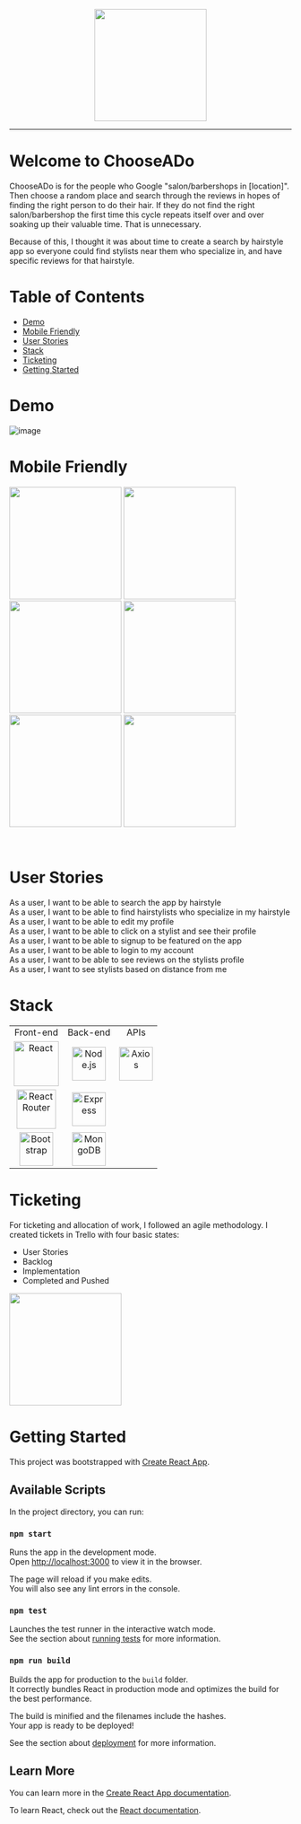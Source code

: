 <p align="center">
  <img src="https://i.imgur.com/5XWEbU6.png"  height=200>
  
</p>

-----------------------------------------------------------

# Welcome to ChooseADo

ChooseADo is for the people who Google "salon/barbershops in [location]". Then choose a random place and search through the reviews in hopes of finding the right person to do their hair. If they do not find the right salon/barbershop the first time this cycle repeats itself over and over soaking up their valuable time. That is unnecessary.

Because of this, I thought it was about time to create a search by hairstyle app so everyone could find stylists near them who specialize in, and have specific reviews for that hairstyle. 


# Table of Contents
  - [Demo](#demo)
  - [Mobile Friendly](#mobile-friendly)
  - [User Stories](#user-stories)
  - [Stack](#stack)
  - [Ticketing](#ticketing)
  - [Getting Started](#getting-started)
  
  

# Demo

![image](https://imgur.com/g8mJrbB.gif)<br>

# Mobile Friendly
<p>
 <img src="https://i.imgur.com/lrz7eqn.png" height=200>
 <img src="https://i.imgur.com/ORgAfpr.png"  height=200>
 <img src="https://i.imgur.com/MarT2Ow.png"  height=200>
 <img src="https://i.imgur.com/PJfXrew.png"  height=200>
 <img src="https://i.imgur.com/ltehzEX.png"  height=200>
 <img src="https://i.imgur.com/16Xg1b9.png"  height=200>
</p>
<br>

# User Stories

As a user, I want to be able to search the app by hairstyle <br>
As a user, I want to be able to find hairstylists who specialize in my hairstyle <br>
As a user, I want to be able to edit my profile <br>
As a user, I want to be able to click on a stylist and see their profile <br>
As a user, I want to be able to signup to be featured on the app <br>
As a user, I want to be able to login to my account <br>
As a user, I want to be able to see reviews on the stylists profile <br>
As a user, I want to see stylists based on distance from me <br>

# Stack

<table>
  <tr>
  </tr>
  <tr>
    <td align="center">Front-end</td>
    <td align="center">Back-end</td>
    <td align="center">APIs</td>
  </tr>
  <tr>
    <td align="center"><img src="https://upload.wikimedia.org/wikipedia/commons/thumb/a/a7/React-icon.svg/1280px-React-icon.svg.png" alt="React" title="React" width="80px"/></td>
    <td align="center"><img src="https://upload.wikimedia.org/wikipedia/commons/thumb/d/d9/Node.js_logo.svg/1280px-Node.js_logo.svg.png" alt="Node.js" title="Node.js" width="60px"/></td>
    <td align="center"><img src="https://user-images.githubusercontent.com/8939680/57233884-20344080-6fe5-11e9-8df3-0df1282e1574.png" alt="Axios" title="Axios" width="60px"/></td>
  </tr>
  <tr>
    <td align="center"><img src="https://cdn.worldvectorlogo.com/logos/react-router.svg" alt="React Router" title="React Router" width="70px"/></td>
    <td align="center"><img src="https://buttercms.com/static/images/tech_banners/ExpressJS.png" alt="Express" title="Express" width="60px"/></td>
  </tr>
  <tr>
    <td align="center"><img src="https://fuzati.com/wp-content/uploads/2016/12/Bootstrap-Logo.png" alt="Bootstrap" title="Bootstrap" width="60px"/></td>
    <td align="center"><img src="https://www.logolynx.com/images/logolynx/f4/f436442c17fa509c78e28aa28c76b923.png" alt="MongoDB" title="MongoDB" width="60px"/></td>
  </tr>
</table>

# Ticketing

For ticketing and allocation of work, I followed an agile methodology. I created tickets in Trello with four basic states:
<ul>
  <li>User Stories</li>
  <li>Backlog</li>
  <li>Implementation</li>
  <li>Completed and Pushed</li>
  
</ul>
<img src="https://i.imgur.com/ain7zJ3.png"  height=200>

# Getting Started


  


This project was bootstrapped with [Create React App](https://github.com/facebook/create-react-app).

## Available Scripts

In the project directory, you can run:

### `npm start`

Runs the app in the development mode.<br />
Open [http://localhost:3000](http://localhost:3000) to view it in the browser.

The page will reload if you make edits.<br />
You will also see any lint errors in the console.

### `npm test`

Launches the test runner in the interactive watch mode.<br />
See the section about [running tests](https://facebook.github.io/create-react-app/docs/running-tests) for more information.

### `npm run build`

Builds the app for production to the `build` folder.<br />
It correctly bundles React in production mode and optimizes the build for the best performance.

The build is minified and the filenames include the hashes.<br />
Your app is ready to be deployed!

See the section about [deployment](https://facebook.github.io/create-react-app/docs/deployment) for more information.


## Learn More

You can learn more in the [Create React App documentation](https://facebook.github.io/create-react-app/docs/getting-started).

To learn React, check out the [React documentation](https://reactjs.org/).

